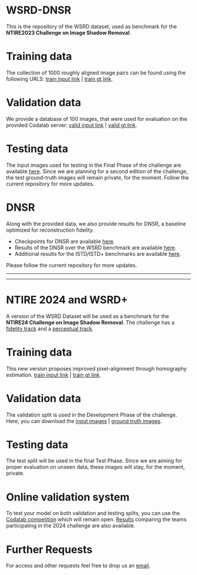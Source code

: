 # WSRD-DNSR

This is the repository of the WSRD dataset, used as benchmark for the **NTIRE2023 Challenge on Image Shadow Removal**. 

# Training data
The collection of 1000 roughly aligned image pairs can be found using the following URLS: 
[train input link](https://drive.google.com/file/d/1sElA4ztV44wiSewyWgpacjFI42MgpOhe/view?usp=sharing) | [train gt link](https://drive.google.com/file/d/1OfcSirKj27CTJvG8B2jZgTB1Vb9PjEXd/view?usp=sharing).

# Validation data
We provide a database of 100 images, that were used for evaluation on the provided Codalab server: 
[valid input link](https://drive.google.com/file/d/1Sjbuf4GtGW-kG_GdpM3wRRgAEEnTF2fg/view?usp=sharing) | [valid gt link](https://drive.google.com/file/d/1jWdSrUATvA1MrrYW2Mgrh6PScF6egkLF/view?usp=sharing).

# Testing data
The input images used for testing in the Final Phase of the challenge are available [here](https://drive.google.com/file/d/1CdDh9XdkITmzHn08mCchoIQQojoJ8rvl/view?usp=sharing).
Since we are planning for a second edition of the challenge, the test ground-truth images will remain private, for the moment. 
Follow the current repository for more updates.  

# DNSR
Along with the provided data, we also provide results for DNSR, a baseline optimized for reconstruction fidelity. 

 * Checkpoints for DNSR are available [here](https://drive.google.com/drive/folders/1E6dsgKl6tOKFBEu__6fovPQHvCDrxryG?usp=drive_link).
 * Results of the DNSR over the WSRD benchmark are available [here](https://drive.google.com/drive/folders/16QT_99F9puhcmUI_iljS7vLSLksg1o4B?usp=sharing). 
 * Additional results for the ISTD/ISTD+ benchmarks are available [here](https://drive.google.com/drive/folders/1H2YyWB2_XxK7GEAksdLitRUB6jbCMOmQ?usp=sharing).

Please follow the current repository for more updates. 

---

---
# NTIRE 2024 and WSRD+

A version of the WSRD Dataset will be used as a benchmark for the **NTIRE24 Challenge on Image Shadow Removal**. 
The challenge has a [fidelity track](https://codalab.lisn.upsaclay.fr/competitions/17539) and a [perceptual track](https://codalab.lisn.upsaclay.fr/competitions/17546).

# Training data
This new version proposes improved pixel-alignment through  homography estimation. 
[train input link](https://drive.google.com/file/d/1n9l3UyQw6HjCXqycvHAfl4T-jsJpPHeJ/view?usp=drive_link) | [train gt link](https://drive.google.com/file/d/1DZEMIJ8PIxmZww8iAqlcvlKWyfssNQRO/view?usp=sharing).

# Validation data
The validation split is used in the Development Phase of the challenge. 
Here, you can download the [input images](https://drive.google.com/file/d/1l2aertz2qKVLUkP-egwiCBcyf_5GWnav/view?usp=sharing) | [ground truth images](https://drive.google.com/file/d/1a8JVs_zVQSdmxeDYJnqeEyynd9wV6n5D/view?usp=sharing). 



# Testing data
The test split will be used in the final Test Phase. Since we are aiming for proper evaluation on unseen data, these images will stay, for the moment, private.

# Online validation system
To test your model on both validation and testing splits, you can use the [Codalab competition](https://codalab.lisn.upsaclay.fr/competitions/17539) which will remain open.
[Results](https://codalab.lisn.upsaclay.fr/competitions/17539#results) comparing the teams participating in the 2024 challenge are also available. 

# Further Requests
For access and other requests feel free to drop us an [email](mailto:florin-alexandru.vasluianu@uni-wuerzburg.de). 